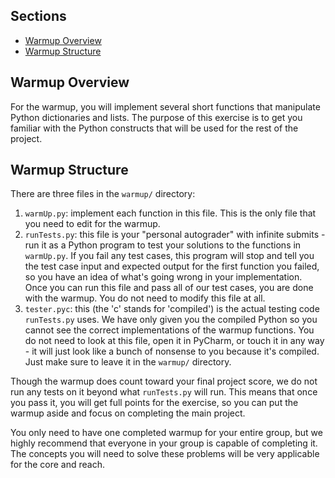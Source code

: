 ## Sections

- [Warmup Overview](#warmup-overview)
- [Warmup Structure](#warmup-structure)

## Warmup Overview

For the warmup, you will implement several short functions that manipulate Python dictionaries and lists. The purpose of this exercise is to get you familiar with the Python constructs that will be used for the rest of the project. 

## Warmup Structure

There are three files in the ```warmup/``` directory:

1. ```warmUp.py```: implement each function in this file. This is the only file that you need to edit for the warmup.
2. ```runTests.py```: this file is your "personal autograder" with infinite submits - run it as a Python program to test your solutions to the functions in ```warmUp.py```. If you fail any test cases, this program will stop and tell you the test case input and expected output for the first function you failed, so you have an idea of what's going wrong in your implementation. Once you can run this file and pass all of our test cases, you are done with the warmup. You do not need to modify this file at all.
3. ```tester.pyc```: this (the 'c' stands for 'compiled') is the actual testing code ```runTests.py``` uses. We have only given you the compiled Python so you cannot see the correct implementations of the warmup functions. You do not need to look at this file, open it in PyCharm, or touch it in any way - it will just look like a bunch of nonsense to you because it's compiled. Just make sure to leave it in the ```warmup/``` directory.

Though the warmup does count toward your final project score, we do not run any tests on it beyond what ```runTests.py``` will run. This means that once you pass it, you will get full points for the exercise, so you can put the warmup aside and focus on completing the main project.

You only need to have one completed warmup for your entire group, but we highly recommend that everyone in your group is capable of completing it. The concepts you will need to solve these problems will be very applicable for the core and reach. 
